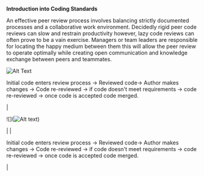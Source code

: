 **Introduction into Coding Standards**

An effective peer review process involves balancing strictly documented processes and a collaborative work environment. 
Decidedly rigid peer code reviews can slow and restrain productivity however, lazy code reviews can often prove to be a vain exercise. 
Managers or team leaders are responsible for locating the happy medium between them this will allow the peer review to operate optimally while creating open communication and knowledge exchange between peers and teammates.






![Alt Text](https://www.researchgate.net/publication/328541762/figure/fig1/AS:686040184528896@1540576134082/Overview-of-the-Code-Review-Process.png)



Initial code enters review process → Reviewed code→ Author makes changes → Code re-reviewed → if code doesn't meet requirements → code re-reviewed → once code is accepted code merged.

|

![](![Alt text](http://amanek.com/images/posts/code-review-process.png))

 |
|

Initial code enters review process → Reviewed code→ Author makes changes → Code re-reviewed → if code doesn't meet requirements → code re-reviewed → once code is accepted code merged.

 |